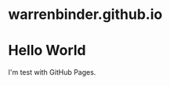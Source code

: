 # warrenbinder.github.io
<html>
<body>
<h1>Hello World</h1>
<p>I'm test with GitHub Pages.</p>
</body>
</html>
